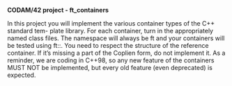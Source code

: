**CODAM/42 project - ft_containers**

In this project you will implement the various container types of the C++ standard tem- plate library.
For each container, turn in the appropriately named class files. The namespace will always be ft and
your containers will be tested using ft::. You need to respect the structure of the reference container.
If it’s missing a part of the Coplien form, do not implement it. As a reminder, we are coding in C++98,
so any new feature of the containers MUST NOT be implemented, but every old feature (even deprecated)
is expected.
